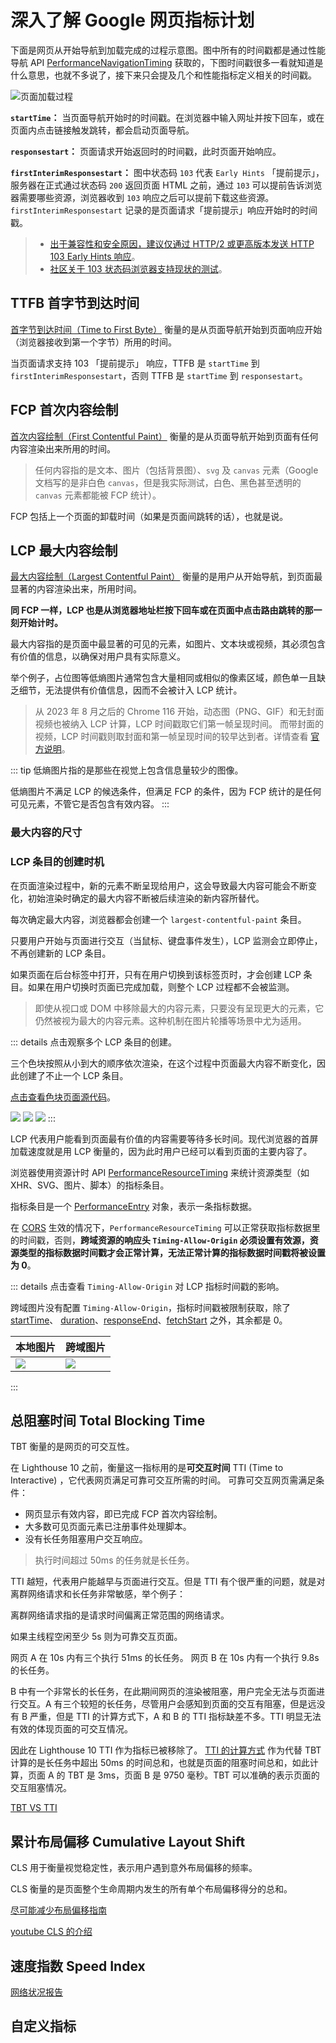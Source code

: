 # 深入了解 Google 网页指标计划

下面是网页从开始导航到加载完成的过程示意图。图中所有的时间戳都是通过性能导航 API [PerformanceNavigationTiming](https://developer.mozilla.org/en-US/docs/Web/API/PerformanceNavigationTiming) 获取的，下图时间戳很多一看就知道是什么意思，也就不多说了，接下来只会提及几个和性能指标定义相关的时间戳。

![页面加载过程](./assets/performance-navigation-timing-timestamp-diagram.svg)

**`startTime`：** 当页面导航开始时的时间戳。在浏览器中输入网址并按下回车，或在页面内点击链接触发跳转，都会启动页面导航。

**`responsestart`：** 页面请求开始返回时的时间戳，此时页面开始响应。

**`firstInterimResponsestart`：** 图中状态码 `103` 代表 `Early Hints` 「提前提示」，服务器在正式通过状态码 `200` 返回页面 HTML 之前，通过 `103` 可以提前告诉浏览器需要哪些资源，浏览器收到 `103` 响应之后可以提前下载这些资源。`firstInterimResponsestart` 记录的是页面请求「提前提示」响应开始时的时间戳。

> - [出于兼容性和安全原因，建议仅通过 HTTP/2 或更高版本发送 HTTP 103 Early Hints 响应](https://developer.mozilla.org/en-US/docs/Web/HTTP/Status/103#browser_compatibility)。
> - [社区关于 103 状态码浏览器支持现状的测试](https://github.com/mdn/browser-compat-data/pull/24001)。

## TTFB 首字节到达时间

[首字节到达时间（Time to First Byte）](https://web.dev/articles/ttfb?hl=zh-cn) 衡量的是从页面导航开始到页面响应开始（浏览器接收到第一个字节）所用的时间。

当页面请求支持 103 「提前提示」 响应，TTFB 是 `startTime` 到 `firstInterimResponsestart`，否则 TTFB 是 `startTime` 到 `responsestart`。

## FCP 首次内容绘制

[首次内容绘制（First Contentful Paint）](https://web.dev/articles/fcp?hl=zh-cn) 衡量的是从页面导航开始到页面有任何内容渲染出来所用的时间。

> 任何内容指的是文本、图片（包括背景图）、`svg` 及 `canvas` 元素（Google 文档写的是非白色 `canvas`，但是我实际测试，白色、黑色甚至透明的 `canvas` 元素都能被 FCP 统计）。

FCP 包括上一个页面的卸载时间（如果是页面间跳转的话），也就是说。

## LCP 最大内容绘制

[最大内容绘制（Largest Contentful Paint）](https://web.dev/articles/lcp?hl=zh-cn) 衡量的是用户从开始导航，到页面最显著的内容渲染出来，所用时间。

**同 FCP 一样，LCP 也是从浏览器地址栏按下回车或在页面中点击路由跳转的那一刻开始计时。**

最大内容指的是页面中最显著的可见的元素，如图片、文本块或视频，其必须包含有价值的信息，以确保对用户具有实际意义。

举个例子，占位图等低熵图片通常包含大量相同或相似的像素区域，颜色单一且缺乏细节，无法提供有价值信息，因而不会被计入 LCP 统计。

> 从 2023 年 8 月之后的 Chrome 116 开始，动态图（PNG、GIF）和无封面视频也被纳入 LCP 计算，LCP 时间戳取它们第一帧呈现时间。
> 而带封面的视频，LCP 时间戳则取封面和第一帧呈现时间的较早达到者。详情查看 [官方说明](https://chromium.googlesource.com/chromium/src/+/refs/heads/main/docs/speed/metrics_changelog/2023_08_lcp.md)。

::: tip
低熵图片指的是那些在视觉上包含信息量较少的图像。

低熵图片不满足 LCP 的候选条件，但满足 FCP 的条件，因为 FCP 统计的是任何可见元素，不管它是否包含有效内容。
:::

### 最大内容的尺寸

### LCP 条目的创建时机

在页面渲染过程中，新的元素不断呈现给用户，这会导致最大内容可能会不断变化，初始渲染时确定的最大内容不断被后续渲染的新内容所替代。

每次确定最大内容，浏览器都会创建一个 `largest-contentful-paint` 条目。

只要用户开始与页面进行交互（当鼠标、键盘事件发生），LCP 监测会立即停止，不再创建新的 LCP 条目。

如果页面在后台标签中打开，只有在用户切换到该标签页时，才会创建 LCP 条目。如果在用户切换时页面已完成加载，则整个 LCP 过程都不会被监测。

> 即使从视口或 DOM 中移除最大的内容元素，只要没有呈现更大的元素，它仍然被视为最大的内容元素。这种机制在图片轮播等场景中尤为适用。

::: details 点击观察多个 LCP 条目的创建。

三个色块按照从小到大的顺序依次渲染，在这个过程中页面最大内容不断变化，因此创建了不止一个 LCP 条目。

[点击查看色块页面源代码](https://gist.github.com/binghuis/0142b10a82ff4f199ee4dc8eec9fd186)。

<img src='./assets/lcp-block.png'>
<img src='./assets/md-performanceentry.png'>
<img src='./assets/lg-performanceentry.png'>
:::

LCP 代表用户能看到页面最有价值的内容需要等待多长时间。现代浏览器的首屏加载速度就是用 LCP 衡量的，因为此时用户已经可以看到页面的主要内容了。

浏览器使用资源计时 API [PerformanceResourceTiming](https://developer.mozilla.org/zh-CN/docs/Web/API/Performance_API/Resource_timing) 来统计资源类型（如 XHR、SVG、图片、脚本）的指标条目。

指标条目是一个 [PerformanceEntry](https://developer.mozilla.org/zh-CN/docs/Web/API/PerformanceEntry) 对象，表示一条指标数据。

在 [CORS](https://developer.mozilla.org/zh-CN/docs/Glossary/CORS) 生效的情况下，`PerformanceResourceTiming` 可以正常获取指标数据里的时间戳，否则，**跨域资源的响应头 `Timing-Allow-Origin` 必须设置有效源，资源类型的指标数据时间戳才会正常计算，无法正常计算的指标数据时间戳将被设置为 0**。

::: details 点击查看 `Timing-Allow-Origin` 对 LCP 指标时间戳的影响。

跨域图片没有配置 `Timing-Allow-Origin`，指标时间戳被限制获取，除了 [startTime](https://developer.mozilla.org/en-US/docs/Web/API/PerformanceEntry/startTime)、
[duration](https://developer.mozilla.org/en-US/docs/Web/API/PerformanceEntry/duration)、[responseEnd](https://developer.mozilla.org/en-US/docs/Web/API/PerformanceResourceTiming/responseEnd)、[fetchStart](https://developer.mozilla.org/en-US/docs/Web/API/PerformanceResourceTiming/fetchStart) 之外，其余都是 0。

| 本地图片                                  | 跨域图片                                   |
| ----------------------------------------- | ------------------------------------------ |
| <img src='./assets/local-resource.png' /> | <img src='./assets/remote-resource.png' /> |

:::

## 总阻塞时间 Total Blocking Time

TBT 衡量的是网页的可交互性。

在 Lighthouse 10 之前，衡量这一指标用的是**可交互时间** TTI (Time to Interactive) ，它代表网页满足可靠可交互所需的时间。
可靠可交互网页需满足条件：

- 网页显示有效内容，即已完成 FCP 首次内容绘制。
- 大多数可见页面元素已注册事件处理脚本。
- 没有长任务阻塞用户交互响应。

> 执行时间超过 50ms 的任务就是长任务。

TTI 越短，代表用户能越早与页面进行交互。但是 TTI 有个很严重的问题，就是对离群网络请求和长任务非常敏感，举个例子：

离群网络请求指的是请求时间偏离正常范围的网络请求。

如果主线程空闲至少 5s 则为可靠交互页面。

网页 A 在 10s 内有三个执行 51ms 的长任务。
网页 B 在 10s 内有一个执行 9.8s 的长任务。

B 中有一个非常长的长任务，在此期间网页的渲染被阻塞，用户完全无法与页面进行交互。A 有三个较短的长任务，尽管用户会感知到页面的交互有阻塞，但是远没有 B 严重，但是 TTI 的计算方式下，A 和 B 的 TTI 指标缺差不多。TTI 明显无法有效的体现页面的可交互情况。

因此在 Lighthouse 10 TTI 作为指标已被移除了。
[TTI 的计算方式](https://web.dev/articles/tti?hl=zh-cn)
作为代替 TBT 计算的是长任务中超出 50ms 的时间总和，也就是页面的阻塞时间总和，如此计算，页面 A 的 TBT 是 3ms，页面 B 是 9750 毫秒。TBT 可以准确的表示页面的交互阻塞情况。

[TBT VS TTI](https://web.dev/articles/tbt?hl=zh-cn)

## 累计布局偏移 Cumulative Layout Shift

CLS 用于衡量视觉稳定性，表示用户遇到意外布局偏移的频率。

CLS 衡量的是页面整个生命周期内发生的所有单个布局偏移得分的总和。

[尽可能减少布局偏移指南](https://developers.google.com/publisher-tag/guides/minimize-layout-shift?hl=zh-cn)

[youtube CLS 的介绍](https://www.youtube.com/watch?v=zIJuY-JCjqw)

## 速度指数 Speed Index

[网络状况报告](https://httparchive.org/)

## 自定义指标
